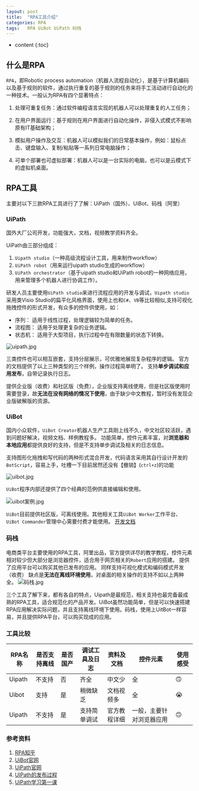 ```yaml
---
layout: post
title:  "RPA工具介绍"
categories: RPA
tags:   RPA UiBot UiPath 码栈   
---
```


* content
{:toc}

## 什么是RPA

`RPA`，即Robotic process automation（机器人流程自动化），是基于计算机编码以及基于规则的软件，通过执行重复的基于规则的任务来将手工活动进行自动化的一种技术。一般认为RPA有四个显著特点：

1. 处理可重复任务：通过软件编程语言实现的机器人可以处理重复的人工任务；

2. 在用户界面运行：基于规则在用户界面进行自动化操作，非侵入式模式不影响原有IT基础架构；

3. 模拟用户操作及交互：机器人可以模拟我们的日常基本操作，例如：鼠标点击、键盘输入、复制/粘贴等一系列日常电脑操作；

4. 可单个部署也可虚拟部署：机器人可以是一台实际的电脑，也可以是云模式下的虚拟机桌面。


## RPA工具

主要对以下三款RPA工具进行了了解：UiPath（国外）、UiBot、码栈（阿里）

### UiPath
国外大厂公司开发，功能强大，文档，视频教学资料齐全。

UiPath由三部分组成：
1. `Uipath studio`（一种高级流程设计工具，用来制作workflow）
2. `UiPath robot`（用来运行uipath studio生成的workflow）
3. `UiPath orchestrator`（基于uipath studio和UiPath robot的一种网络应用，用来管理多个机器人进行协调工作）。

研发人员主要使用`UiPath studio`来进行流程应用的开发与调试，`Uipath studio`采用类Visio Studio的扁平化风格界面，使用上也和`C#`、`VB`等比较相似,支持可视化拖拽控件的形式开发，有众多的控件供使用，如： 
- 序列： 适用于线性过程，处理逻辑较为简单的任务。
- 流程图： 适用于处理更复杂的业务逻辑。
- 状态机： 适用于大型项目，执行过程中在有限数量的状态下转换。

![uipath.jpg](https://i.loli.net/2019/04/24/5cc04bae49eaf.jpg)

三类控件也可以相互嵌套，支持分层展示，可优雅地展现复杂程序的逻辑。
官方的文档提供了以上三种类型的三个样例，操作过程简单明了。
支持**单步调试和应用发布**，自带记录执行日志。


提供企业版（收费）和社区版（免费），企业版支持离线使用，但是社区版使用时需要登录，故**无法在没有网络的情况下使用**，由于缺少中文教程，暂时没有发现企业版破解版的资源。


### UiBot
国内小众软件，`UiBot Creator`机器人生产工具刚上线不久，中文社区较活跃，遇到问题好解决，视频文档、样例教程多。
功能简单，控件元素丰富，对**浏览器和本地应用**都提供良好的支持，但是不支持单步调试及相关的日志信息。

支持图形化拖拽和写代码的两种形式混合开发，代码语言采用其自行设计开发的`BotScript`，容易上手，吐槽一下目前居然还没有【撤销】(`ctrl+z`)的功能

![uibot.jpg](https://i.loli.net/2019/04/24/5cc04badb97e1.jpg)

`UiBot`程序内部还提供了四个经典的范例供直接编辑和使用。

![uibot案例.jpg](https://i.loli.net/2019/04/24/5cc04bab9e544.jpg)

`UiBot`目前提供社区版，可离线使用。其他相关工具`UiBot Worker`工作平台、`UiBot Commander`管理中心需要付费才能使用。
[开发文档](!https://img.uibot123.com/download/uibot_guide_v12.pdf)


### 码栈
电商类平台主要使用的RPA工具，阿里出品，官方提供详尽的教学教程，控件元素相对较少但大部分是浏览器控件，适合用于网页相关的`Robert`应用的搭建。
提供了应用平台可以购买其他已发布的应用。
同样支持可视化模式和编码模式开发（收费）
缺点是**无法在离线环境使用**，对桌面的相关操作的支持不如以上两种全。
![码栈.jpg](https://i.loli.net/2019/04/24/5cc04badba086.jpg)

三个工具了解下来，都有各自的特点，Uipath是最规范，相关支持也最完备最成熟的RPA工具，适合规范化的产品开发。UiBot虽然功能简单，但是可以快速搭建RPA应用解决实际问题，并且支持离线环境下使用。码栈，使用上UitBot一样容易，并且提供RPA平台，可以购买现成的应用。


### 工具比较
|RPA名称|是否支持离线|是否国产|调试工具及日志|资料及文档|控件元素|使用感受|
|--|--|--|--|--|--|--|
|Uipath|不支持|否|齐全|中文少|全|🙃|
|Uibot|支持|是|稍微缺乏|文档视频多|全|😭|
|Uipath|不支持|是|支持简单调试|官方教程详细|一般，主要针对浏览器应用|🙃|


### 参考资料

1. [RPA知乎](!https://www.zhihu.com/collection/185487809)
2. [UiBot官网](!https://www.uibot.com.cn/case)
3. [UiPath官网](!https://www.uipath.com/freetrial-or-community)
4. [UIPath的发布过程](!https://www.zhihu.com/question/269091812) 
5. [UiPath学习第一课](!https://blog.csdn.net/u010784267/article/details/80904732)

